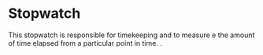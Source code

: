 # Stopwatch
 This stopwatch is responsible for timekeeping and to measure e the amount of time elapsed from a particular point in time. .
